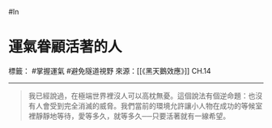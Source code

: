 #ln 
# 運氣眷顧活著的人
標籤： #掌握運氣 #避免隧道視野 
來源：[[《黑天鵝效應》]] CH.14

---

> 我已經說過，在極端世界裡沒人可以高枕無憂。這個說法有個逆命題：也沒有人會受到完全消滅的威脅。我們當前的環境允許讓小人物在成功的等候室裡靜靜地等待，愛等多久，就等多久──只要活著就有一線希望。
